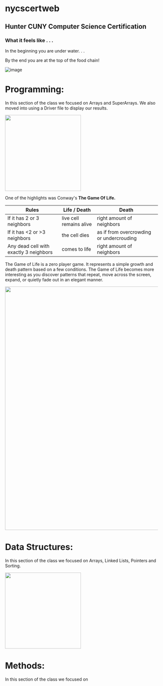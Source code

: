 # nycscertweb
## Hunter CUNY Computer Science Certification

### What it feels like . . .
In the beginning you are under water. . .

By the end you are at the top of the food chain!

![image](https://user-images.githubusercontent.com/97981964/180842168-f72e8dda-42f4-4443-a051-eaab5111f4bc.png)


Programming:
====
In this section of the class we focused on Arrays and SuperArrays.
We also moved into using a Driver file to display our results.

<!-- ![image](https://user-images.githubusercontent.com/97981964/180930558-62221679-4bce-4fdf-8097-a0dd21e7a0d5.png) -->
<img src="https://user-images.githubusercontent.com/97981964/180930558-62221679-4bce-4fdf-8097-a0dd21e7a0d5.png" width="250">

One of the highlights was Conway's <b>The Game Of Life.</b>


| Rules        | Life / Death      | Death  |
| ------------- |-------------| -------------|
| If it has 2 or 3 neighbors | live cell remains alive | right amount of neighbors |
| If it has <2 or >3 neighbors | the cell dies | as if from overcrowding or undercrouding |
| Any dead cell with exactly 3 neighbors    | comes to life      |  right amount of neighbors |


The Game of Life is a zero player game.  It represents a simple growth and death pattern based on a few conditions.  The Game of Life becomes more interesting as you discover patterns that repeat, move across the screen, expand, or quietly fade out in an elegant manner.

<!---  ![image](https://user-images.githubusercontent.com/97981964/180924657-2a073cdb-3792-4061-8fd1-7f39789a7332.png)  --->
<!--- using comment tags to hide original image -->

<img src="https://user-images.githubusercontent.com/97981964/180924657-2a073cdb-3792-4061-8fd1-7f39789a7332.png" width="800">



Data Structures:
====
In this section of the class we focused on Arrays, Linked Lists, Pointers and Sorting.

<img src="https://user-images.githubusercontent.com/97981964/180932163-0f20af23-85f3-4ab4-bf76-71286093c4ea.png" width="250">



Methods:
====
In this section of the class we focused on
